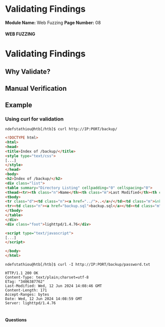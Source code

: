 <!--
 // Platform: Academy
// URL: https://academy.hackthebox.com/module/280/section/3134
// Platform Version: V1
// Module ID: 280
// Module Name: Web Fuzzing
// Module Difficulty: Easy
// Section ID: 3134
// Section Title: Validating Findings
// Page Title: Hack The Box - Academy
// Page Number: 08
-->

# Validating Findings

**Module Name:** Web Fuzzing **Page Number:** 08

#### 

#### WEB FUZZING

# Validating Findings

## Why Validate?

## Manual Verification

## Example

### Using curl for validation

``` shell-session
ndefstathiou@htb[/htb]$ curl http://IP:PORT/backup/
```

``` html
<!DOCTYPE html>
<html>
<head>
<title>Index of /backup/</title>
<style type="text/css">
[...]
</style>
</head>
<body>
<h2>Index of /backup/</h2>
<div class="list">
<table summary="Directory Listing" cellpadding="0" cellspacing="0">
<thead><tr><th class="n">Name</th><th class="m">Last Modified</th><th class="s">Size</th><th class="t">Type</th></tr></thead>
<tbody>
<tr class="d"><td class="n"><a href="../">..</a>/</td><td class="m">&nbsp;</td><td class="s">- &nbsp;</td><td class="t">Directory</td></tr>
<tr><td class="n"><a href="backup.sql">backup.sql</a></td><td class="m">2024-Jun-12 14:00:46</td><td class="s">0.2K</td><td class="t">application/octet-stream</td></tr>
</tbody>
</table>
</div>
<div class="foot">lighttpd/1.4.76</div>

<script type="text/javascript">
[...]
</script>

</body>
</html>
```

``` shell-session
ndefstathiou@htb[/htb]$ curl -I http://IP:PORT/backup/password.txt

HTTP/1.1 200 OK
Content-Type: text/plain;charset=utf-8
ETag: "3406387762"
Last-Modified: Wed, 12 Jun 2024 14:08:46 GMT
Content-Length: 171
Accept-Ranges: bytes
Date: Wed, 12 Jun 2024 14:08:59 GMT
Server: lighttpd/1.4.76
```

# 

# 

#### Questions

####